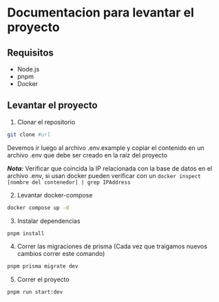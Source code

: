 # Documentacion para levantar el proyecto

## Requisitos

- Node.js
- pnpm
- Docker

## Levantar el proyecto

1. Clonar el repositorio

```bash
git clone #url
```

Devemos ir luego al archivo .env.example y copiar el contenido en un archivo .env que debe ser creado en la raiz del proyecto

_**Nota:**_ Verificar que coincida la IP relacionada con la base de datos en el archivo .env, si usan docker pueden verificar con un `docker inspect [nombre del contenedor] | grep IPAddress`

2. Levantar docker-compose

```bash
docker compose up -d
```

3. Instalar dependencias

```bash
pnpm install
```

4. Correr las migraciones de prisma (Cada vez que traigamos nuevos cambios correr este comando)

```bash
pnpm prisma migrate dev
```

5. Correr el proyecto

```bash
pnpm run start:dev
```
